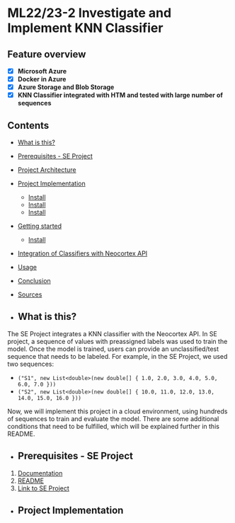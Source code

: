 # ML22/23-2	Investigate and Implement KNN Classifier

## Feature overview

*   [x] **Microsoft Azure** 
*   [x] **Docker in Azure**
*   [x] **Azure Storage and Blob Storage**
*   [x] **KNN Classifier integrated with HTM and tested with large number of sequences**
## Contents

*   [What is this?](#what-is-this)
*   [Prerequisites - SE Project](#prerequisites-se-project)
*   [Project Architecture](#project-architecture)
*   [Project Implementation](#project-implementation)
     *   [Install](#install)
     *   [Install](#install)
     *   [Install](#install)  
*   [Getting started](#getting-started)
    *   [Install](#install)
*  [Integration of Classifiers with Neocortex API](#integration-of-classifiers-with-neocortex-api)
*  [Usage](#usage)
*  [Conclusion](#conclusion)
*  [Sources](#sources)

*  ## What is this?
 The SE Project integrates a KNN classifier with the Neocortex API. In SE project, a sequence of values with preassigned labels was used to train the model.
  Once the model is trained, users can provide an unclassified/test sequence that needs to be labeled.
  For example, in the SE Project, we used two sequences:

- `("S1", new List<double>(new double[] { 1.0, 2.0, 3.0, 4.0, 5.0, 6.0, 7.0 }))`
- `("S2", new List<double>(new double[] { 10.0, 11.0, 12.0, 13.0, 14.0, 15.0, 16.0 }))`

Now, we will implement this project in a cloud environment, using hundreds of sequences to train and evaluate the model. There are some additional conditions that need to be fulfilled,
which will be explained further in this README.
 

* ## Prerequisites - SE Project

1. [Documentation](https://github.com/UniversityOfAppliedSciencesFrankfurt/se-cloud-2022-2023/tree/Team_Mariglen_Kejdjon/MySEProject/Documentation)
2. [README](https://github.com/UniversityOfAppliedSciencesFrankfurt/se-cloud-2022-2023/blob/Team_Mariglen_Kejdjon/MySEProject/README.md)
3. [Link to SE Project](https://github.com/UniversityOfAppliedSciencesFrankfurt/se-cloud-2022-2023/tree/Team_Mariglen_Kejdjon/MySEProject/MyProjectSample)

*  ## Project Implementation
